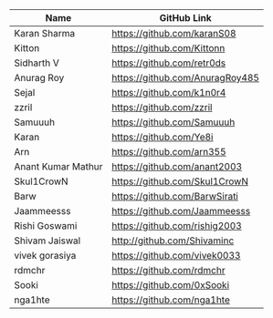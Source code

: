 | Name         | GitHub Link                     |
| ------------ | ------------------------------- |
| Karan Sharma | https://github.com/karanS08     |
| Kitton | https://github.com/Kittonn    |
| Sidharth V | https://github.com/retr0ds |
| Anurag Roy | https://github.com/AnuragRoy485 |
| Sejal | https://github.com/k1n0r4     |
| zzril | https://github.com/zzril     |
| Samuuuh | https://github.com/Samuuuh |
| Karan|  https://github.com/Ye8i|
| Arn |  https://github.com/arn355 |
| Anant Kumar Mathur | https://github.com/anant2003 |
| Skul1CrowN | https://github.com/Skul1CrowN |
| Barw |  https://github.com/BarwSirati |
| Jaammeesss   | https://github.com/Jaammeesss   |
| Rishi Goswami | https://github.com/rishig2003  |
| Shivam Jaiswal | http://github.com/Shivaminc  |
| vivek gorasiya | https://github.com/vivek0033 |
| rdmchr | https://github.com/rdmchr |
| Sooki | https://github.com/0xSooki |
| nga1hte | https://github.com/nga1hte |
